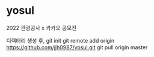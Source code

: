 # yosul
2022 관광공사 x 카카오 공모전 

디렉터리 생성 후,
git init
git remote add origin https://github.com/jjh0987/yosul.git
git pull origin master